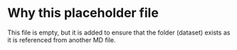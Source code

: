 # Why this placeholder file

This file is empty, but it is added to ensure that the folder (dataset) exists as it is referenced from another MD file.
